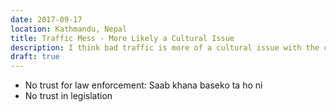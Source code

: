 ```yaml
---
date: 2017-09-17
location: Kathmandu, Nepal
title: Traffic Mess - More Likely a Cultural Issue
description: I think bad traffic is more of a cultural issue with the current generation
draft: true
---
```


* No trust for law enforcement: Saab khana baseko ta ho ni
* No trust in legislation
